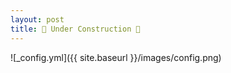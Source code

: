 ```yaml
---
layout: post
title: 🚧 Under Construction 🚧
---
```




![_config.yml]({{ site.baseurl }}/images/config.png)

<!-- The easiest way to make your first post is to edit this one. Go into /_posts/ and update the Hello World markdown file. For more instructions head over to the [Jekyll Now repository](https://github.com/barryclark/jekyll-now) on GitHub. -->
